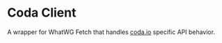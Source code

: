 # Coda Client

A wrapper for WhatWG Fetch that handles [coda.io](https://coda.io/) specific API behavior.
